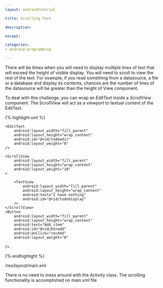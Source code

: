 ```yaml
---
layout: androidtutorial

title: Scrolling Text

description:

except:

categories:
- android-programming

---
```


There will be times when you will need to display multiple lines of text that will exceed the height of visible display. You will need to scroll to view the rest of the text. For example, if you read something from a datasource, a file or a database and display its contents, chances are the number of lines of the datasource will be greater than the height of View component.

To deal with this challenge, you can wrap an *EditText* inside a *ScrollView* component. The ScrollView will act as a viewport to textual content of the EditText. 

{% highlight xml %}

<?xml version="1.0" encoding="utf-8"?>
<LinearLayout xmlns:android="http://schemas.android.com/apk/res/android"
    android:orientation="vertical"
    android:layout_width="fill_parent"
    android:layout_height="fill_parent"
    >

	<EditText
		android:layout_width="fill_parent"
		android:layout_height="wrap_content"
		android:id="@+id/todoedit"
		android:layout_weight="0"
	/>

	<ScrollView
		android:layout_width="fill_parent"
		android:layout_height="wrap_content"
		android:layout_weight="10"
	>

		<TextView  
    		android:layout_width="fill_parent" 
    		android:layout_height="wrap_content" 
    		android:text="I have nothing"
			android:id="@+id/tododisplay"
    	/>
	</ScrollView>
	<Button
		android:layout_width="fill_parent"
		android:layout_height="wrap_content"
		android:text="Add item"
		android:id="@+id/btnadd"
		android:onClick="recAdd"
		android:layout_weight="0"
/>
</LinearLayout>

{% endhighlight %}

<div id='lst'>/res/layout/main.xml</div>

There is no need to mess around with the Activity class. The scrolling functionality is accomplished on main.xml file
